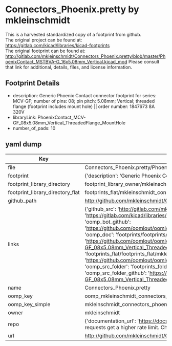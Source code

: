 # Connectors_Phoenix.pretty by mkleinschmidt  
This is a harvested standardized copy of a footprint from github.  
The original project can be found at:  
https://gitlab.com/kicad/libraries/kicad-footprints  
The original footprint can be found at:
http://gitlab.com/mkleinschmidt/Connectors_Phoenix.pretty/blob/master/PhoenixContact_MSTBVA-G_16x5.08mm_Vertical.kicad_mod
Please consult that link for additional, details, files, and license information.  
## Footprint Details
* description: Generic Phoenix Contact connector footprint for series: MCV-GF; number of pins: 08; pin pitch: 5.08mm; Vertical; threaded flange (footprint includes mount hole) || order number: 1847673 8A 320V  
* libraryLink: PhoenixContact_MCV-GF_08x5.08mm_Vertical_ThreadedFlange_MountHole  
* number_of_pads: 10  
## yaml dump  
| Key | Value |  
| --- | --- |  
| file | Connectors_Phoenix.pretty/PhoenixContact_MCV-GF_08x5.08mm_Vertical_ThreadedFlange_MountHole.kicad_mod |  
| footprint | {'description': 'Generic Phoenix Contact connector footprint for series: MCV-GF; number of pins: 08; pin pitch: 5.08mm; Vertical; threaded flange (footprint includes mount hole) || order number: 1847673 8A 320V', 'libraryLink': 'PhoenixContact_MCV-GF_08x5.08mm_Vertical_ThreadedFlange_MountHole', 'number_of_pads': 10} |  
| footprint_library_directory | footprint_library_owner/mkleinschmidt_Connectors_Phoenix.pretty |  
| footprint_library_directory_flat | footprints_flat/mkleinschmidt_connectors_phoenix_phoenixcontact_mcv_gf_08x5_08mm_vertical_threadedflange_mounthole/working |  
| github_path | http://github.com/mkleinschmidt/Connectors_Phoenix.pretty/blob/master/PhoenixContact_MCV-GF_08x5.08mm_Vertical_ThreadedFlange_MountHole.kicad_mod |  
| links | {'github_src': 'http://gitlab.com/mkleinschmidt/Connectors_Phoenix.pretty/blob/master/PhoenixContact_MSTBVA-G_16x5.08mm_Vertical.kicad_mod', 'github_src_repo': 'https://gitlab.com/kicad/libraries/kicad-footprints', 'oomp_bot': 'footprints/mkleinschmidt_connectors_phoenix_phoenixcontact_mcv_gf_08x5_08mm_vertical_threadedflange_mounthole/working', 'oomp_bot_github': 'https://github.com/oomlout/oomlout_oomp_footprint_bot/tree/main/footprints/mkleinschmidt_connectors_phoenix_phoenixcontact_mcv_gf_08x5_08mm_vertical_threadedflange_mounthole/working', 'oomp_doc': 'footprints/footprints/mkleinschmidt/Connectors_Phoenix/PhoenixContact_MCV-GF_08x5.08mm_Vertical_ThreadedFlange_MountHole/working/', 'oomp_doc_github': 'https://github.com/oomlout/oomlout_oomp_footprint_doc/tree/main/footprints/footprints/mkleinschmidt/Connectors_Phoenix/PhoenixContact_MCV-GF_08x5.08mm_Vertical_ThreadedFlange_MountHole/working', 'oomp_src_flat': 'footprints_flat/footprints_flat/mkleinschmidt_connectors_phoenix_phoenixcontact_mcv_gf_08x5_08mm_vertical_threadedflange_mounthole/working', 'oomp_src_flat_github': 'https://github.com/oomlout/oomlout_oomp_footprint_src/tree/main/footprints_flat/mkleinschmidt_connectors_phoenix_phoenixcontact_mcv_gf_08x5_08mm_vertical_threadedflange_mounthole/working', 'oomp_src_folder': 'footprints_folder/footprints_folder/mkleinschmidt/Connectors_Phoenix/PhoenixContact_MCV-GF_08x5.08mm_Vertical_ThreadedFlange_MountHole/working', 'oomp_src_folder_github': 'https://github.com/oomlout/oomlout_oomp_footprint_src/tree/main/footprints_folder/mkleinschmidt/Connectors_Phoenix/PhoenixContact_MCV-GF_08x5.08mm_Vertical_ThreadedFlange_MountHole/working'} |  
| name | Connectors_Phoenix.pretty |  
| oomp_key | oomp_mkleinschmidt_connectors_phoenix_phoenixcontact_mcv_gf_08x5_08mm_vertical_threadedflange_mounthole |  
| oomp_key_simple | mkleinschmidt_connectors_phoenix_phoenixcontact_mcv_gf_08x5_08mm_vertical_threadedflange_mounthole |  
| owner | mkleinschmidt |  
| repo | {'documentation_url': 'https://docs.github.com/rest/overview/resources-in-the-rest-api#rate-limiting', 'message': "API rate limit exceeded for 84.66.173.59. (But here's the good news: Authenticated requests get a higher rate limit. Check out the documentation for more details.)"} |  
| url | http://github.com/mkleinschmidt/Connectors_Phoenix.pretty |  

